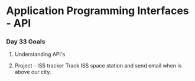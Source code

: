 # Application Programming Interfaces - API

### Day 33 Goals

1. Understanding API's

2. Project - ISS tracker
   Track ISS space station and send email when is above our city.
